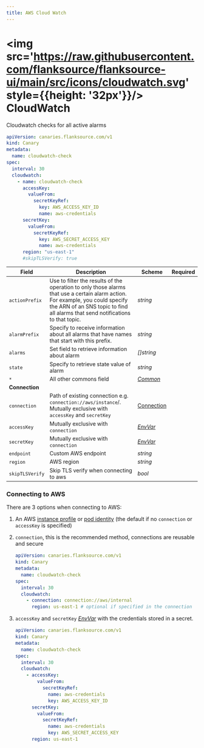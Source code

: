 ```yaml
---
title: AWS Cloud Watch
---
```


# <img src='https://raw.githubusercontent.com/flanksource/flanksource-ui/main/src/icons/cloudwatch.svg' style={{height: '32px'}}/> CloudWatch

Cloudwatch checks  for all active alarms

```yaml title="cloudwatch-alarms.yaml"
apiVersion: canaries.flanksource.com/v1
kind: Canary
metadata:
  name: cloudwatch-check
spec:
  interval: 30
  cloudwatch:
    - name: cloudwatch-check
      accessKey:
        valueFrom:
          secretKeyRef:
            key: AWS_ACCESS_KEY_ID
            name: aws-credentials
      secretKey:
        valueFrom:
          secretKeyRef:
            key: AWS_SECRET_ACCESS_KEY
            name: aws-credentials
      region: "us-east-1"
      #skipTLSVerify: true
```

| Field | Description | Scheme | Required |
| ----- | ----------- | ------ | -------- |
| `actionPrefix` | Use to filter the results of the operation to only those alarms that use a certain alarm action. For example, you could specify the ARN of an SNS topic to find all alarms that send notifications to that topic. | *string* | |
| `alarmPrefix` | Specify to receive information about all alarms that have names that start with this prefix. | *string* | |
| `alarms` | Set field to retrieve information about alarm | *\[\]string* | |
| `state` | Specify to retrieve state value of alarm | *string* | |
| `*` | All other commons field | [*Common*](common) | |
| **Connection** |  |  | |
| `connection` | Path of existing connection e.g. `connection://aws/instance`/. Mutually exclusive with `accessKey` and `secretKey` | [Connection](../concepts/connections) | |
| `accessKey` | Mutually exclusive with `connection` | [*EnvVar*](../../concepts/authentication/#envvar) |  |
| `secretKey` | Mutually exclusive with `connection` | [*EnvVar*](../../concepts/authentication/#envvar) |  |
| `endpoint` | Custom AWS endpoint | *string* | |
| `region` | AWS region | *string* | |
| `skipTLSVerify` | Skip TLS verify when connecting to aws | *bool* | |

### Connecting to AWS

There are 3 options when connecting to AWS:

1. An AWS [instance profile](https://docs.aws.amazon.com/AWSEC2/latest/UserGuide/iam-roles-for-amazon-ec2.html) or [pod identity](https://docs.aws.amazon.com/eks/latest/userguide/pod-configuration.html) (the default if no `connection` or `accessKey` is specified)
2. `connection`, this is the recommended method, connections are reusable and secure

    ```yaml title="aws-connection.yaml"
    apiVersion: canaries.flanksource.com/v1
    kind: Canary
    metadata:
      name: cloudwatch-check
    spec:
      interval: 30
      cloudwatch:
        - connection: connection://aws/internal
          region: us-east-1 # optional if specified in the connection
    ```

3. `accessKey` and `secretKey` [*EnvVar*](../../concepts/authentication/#envvar) with the credentials stored in a secret.

    ```yaml title="aws.yaml"
    apiVersion: canaries.flanksource.com/v1
    kind: Canary
    metadata:
      name: cloudwatch-check
    spec:
      interval: 30
      cloudwatch:
        - accessKey:
            valueFrom:
              secretKeyRef:
                name: aws-credentials
                key: AWS_ACCESS_KEY_ID
          secretKey:
            valueFrom:
              secretKeyRef:
                name: aws-credentials
                key: AWS_SECRET_ACCESS_KEY
          region: us-east-1
    ```
